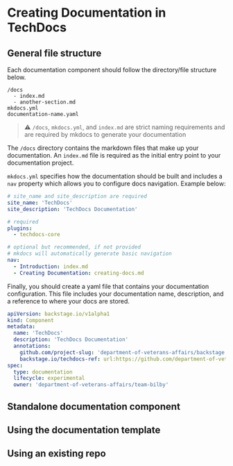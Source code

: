 # Creating Documentation in TechDocs

## General file structure

Each documentation component should follow the directory/file structure below.

```
/docs
  - index.md
  - another-section.md
mkdocs.yml
documentation-name.yaml
```

> :warning: `/docs`, `mkdocs.yml`, and `index.md` are strict naming requirements and are required by mkdocs to generate your documentation

The `/docs` directory contains the markdown files that make up your documentation. An `index.md` file is required as the initial entry point to your documentation project.

`mkdocs.yml` specifies how the documentation should be built and includes a `nav` property which allows you to configure docs navigation. Example below:

```yaml
# site_name and site_description are required
site_name: 'TechDocs'
site_description: 'TechDocs Documentation'

# required
plugins:
  - techdocs-core

# optional but recommended, if not provided
# mkdocs will automatically generate basic navigation
nav:
  - Introduction: index.md
  - Creating Documentation: creating-docs.md
```

Finally, you should create a yaml file that contains your documentation configuration. This file includes your documentation name, description, and a reference to where your docs are stored.

```yaml
apiVersion: backstage.io/v1alpha1
kind: Component
metadata:
  name: 'TechDocs'
  description: 'TechDocs Documentation'
  annotations:
    github.com/project-slug: 'department-of-veterans-affairs/backstage'
    backstage.io/techdocs-ref: url:https://github.com/department-of-veterans-affairs/backstage/blob/API-5210-techdocs/documentation/techdocs
spec:
  type: documentation
  lifecycle: experimental
  owner: 'department-of-veterans-affairs/team-bilby'
```

## Standalone documentation component

## Using the documentation template

## Using an existing repo
